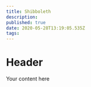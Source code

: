 ```yaml
---
title: Shibboleth
description: 
published: true
date: 2020-05-28T13:19:05.535Z
tags: 
---
```


# Header
Your content here